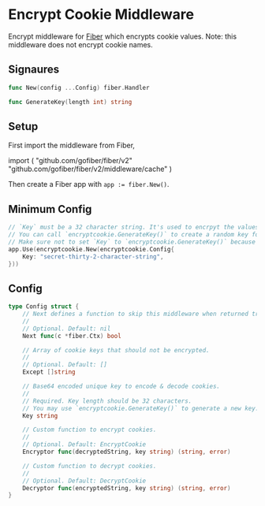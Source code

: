 # Encrypt Cookie Middleware

Encrypt middleware for [Fiber](https://github.com/gofiber/fiber) which encrypts cookie values. Note: this middleware does not encrypt cookie names.


## Signaures

```go
func New(config ...Config) fiber.Handler

func GenerateKey(length int) string
```

## Setup

First import the middleware from Fiber,

import (
  "github.com/gofiber/fiber/v2"
  "github.com/gofiber/fiber/v2/middleware/cache"
)

Then create a Fiber app with `app := fiber.New()`.

## Minimum Config

```go
// `Key` must be a 32 character string. It's used to encrpyt the values, so make sure it is random and keep it secret.
// You can call `encryptcookie.GenerateKey()` to create a random key for you.
// Make sure not to set `Key` to `encryptcookie.GenerateKey()` because that will create a new key every run.
app.Use(encryptcookie.New(encryptcookie.Config{
    Key: "secret-thirty-2-character-string",
}))
```

## Config

```go
type Config struct {
	// Next defines a function to skip this middleware when returned true.
	//
	// Optional. Default: nil
	Next func(c *fiber.Ctx) bool

	// Array of cookie keys that should not be encrypted.
	//
	// Optional. Default: []
	Except []string

	// Base64 encoded unique key to encode & decode cookies.
	//
	// Required. Key length should be 32 characters.
	// You may use `encryptcookie.GenerateKey()` to generate a new key.
	Key string

	// Custom function to encrypt cookies.
	//
	// Optional. Default: EncryptCookie
	Encryptor func(decryptedString, key string) (string, error)

	// Custom function to decrypt cookies.
	//
	// Optional. Default: DecryptCookie
	Decryptor func(encryptedString, key string) (string, error)
}
```
